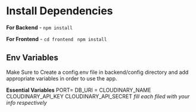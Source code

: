 
# Install Dependencies

**For Backend** - `npm install`

**For Frontend** - `cd frontend` ` npm install`

## Env Variables

Make Sure to Create a config.env file in backend/config directory and add appropriate variables in order to use the app.

**Essential Variables**
PORT=
DB_URI =
CLOUDINARY_NAME
CLOUDINARY_API_KEY
CLOUDINARY_API_SECRET
_fill each filed with your info respectively_

